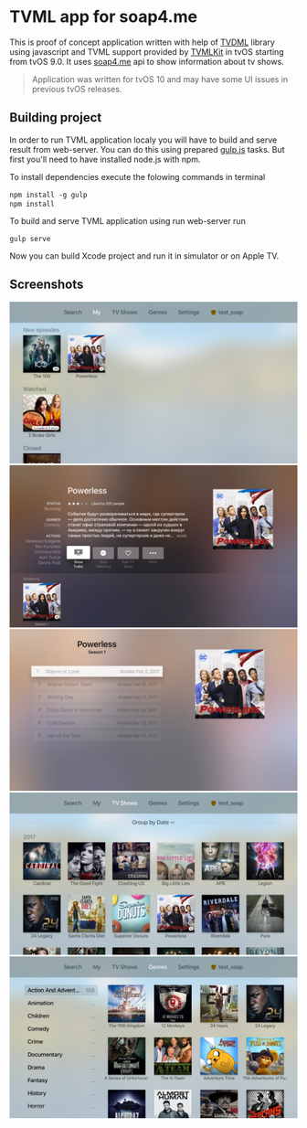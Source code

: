 # TVML app for soap4.me

This is proof of concept application written with help of [TVDML](https://github.com/a-ignatov-parc/tvdml) library using javascript and TVML support provided by [TVMLKit](https://developer.apple.com/reference/tvmlkit) in tvOS starting from tvOS 9.0. It uses [soap4.me](https://soap4.me/) api to show information about tv shows.

> Application was written for tvOS 10 and may have some UI issues in previous tvOS releases.

## Building project

In order to run TVML application localy you will have to build and serve result from web-server. You can do this using prepared [gulp.js](http://gulpjs.com/) tasks. But first you'll need to have installed node.js with npm.

To install dependencies execute the folowing commands in terminal

```
npm install -g gulp
npm install
```

To build and serve TVML application using run web-server run

```
gulp serve
```

Now you can build Xcode project and run it in simulator or on Apple TV.

## Screenshots

![My TV Shows Screen](screenshots/screenshot1.png)
![TV Show Screen](screenshots/screenshot2.png)
![Season Screen](screenshots/screenshot3.png)
![All TV Shows Screen](screenshots/screenshot4.png)
![Genres Screen](screenshots/screenshot5.png)